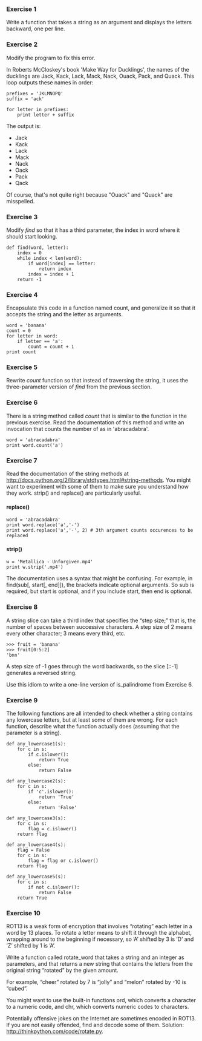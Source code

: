 ### Exercise 1
Write a function that takes a string as an argument and displays the letters
backward, one per line.

### Exercise 2
Modify the program to fix this error.

In Roberts McCloskey's book 'Make Way for Ducklings', the names of the ducklings
are Jack, Kack, Lack, Mack, Nack, Ouack, Pack, and Quack. This loop outputs
these names in order:

```
prefixes = 'JKLMNOPQ'
suffix = 'ack'

for letter in prefixes:
    print letter + suffix
```

The output is:

- Jack
- Kack
- Lack
- Mack
- Nack
- Oack
- Pack
- Qack

Of course, that's not quite right because "Ouack" and "Quack" are misspelled.

### Exercise 3
Modify _find_ so that it has a third parameter, the index in word
where it should start looking.

```
def find(word, letter):
    index = 0
    while index < len(word):
        if word[index] == letter:
            return index
        index = index + 1
    return -1
```

### Exercise 4
Encapsulate this code in a function named count, and generalize
it so that it accepts the string and the letter as arguments.

```
word = 'banana'
count = 0
for letter in word:
    if letter == 'a':
        count = count + 1
print count
```

### Exercise 5
Rewrite _count_ function so that instead of traversing the string,
it uses the three-parameter version of _find_ from the previous section.

### Exercise 6
There is a string method called _count_ that is similar to the function
in the previous exercise. Read the documentation of this method and
write an invocation that counts the number of as in 'abracadabra'.

```
word = 'abracadabra'
print word.count('a')
```

### Exercise 7
Read the documentation of the string methods at
http://docs.python.org/2/library/stdtypes.html#string-methods.
You might want to experiment with some of them to make sure you understand
how they work. strip() and replace() are particularly useful.

#### replace()

```
word = 'abracadabra'
print word.replace('a','-')
print word.replace('a','-', 2) # 3th argument counts occurences to be replaced
```

#### strip()

```
w = 'Metallica - Unforgiven.mp4'
print w.strip('.mp4')
```

The documentation uses a syntax that might be confusing.
For example, in find(sub[, start[, end]]), the brackets indicate optional
arguments. So sub is required, but start is optional, and if you include
start, then end is optional.

### Exercise 8
A string slice can take a third index that specifies the “step size;” that is, the number of spaces between successive characters. A step size of 2 means every other character; 3 means every third, etc.

```
>>> fruit = 'banana'
>>> fruit[0:5:2]
'bnn'
```
A step size of -1 goes through the word backwards, so the slice [::-1] generates a reversed string.

Use this idiom to write a one-line version of is_palindrome from Exercise 6.

### Exercise 9
The following functions are all intended to check whether a string contains any lowercase letters, but at least some of them are wrong. For each function, describe what the function actually does (assuming that the parameter is a string).

```
def any_lowercase1(s):
    for c in s:
        if c.islower():
            return True
        else:
            return False

def any_lowercase2(s):
    for c in s:
        if 'c'.islower():
            return 'True'
        else:
            return 'False'

def any_lowercase3(s):
    for c in s:
        flag = c.islower()
    return flag

def any_lowercase4(s):
    flag = False
    for c in s:
        flag = flag or c.islower()
    return flag

def any_lowercase5(s):
    for c in s:
        if not c.islower():
            return False
    return True
```

### Exercise 10  
ROT13 is a weak form of encryption that involves “rotating” each letter in a word by 13 places. To rotate a letter means to shift it through the alphabet, wrapping around to the beginning if necessary, so ’A’ shifted by 3 is ’D’ and ’Z’ shifted by 1 is ’A’.

Write a function called rotate_word that takes a string and an integer as parameters, and that returns a new string that contains the letters from the original string “rotated” by the given amount.

For example, “cheer” rotated by 7 is “jolly” and “melon” rotated by -10 is “cubed”.

You might want to use the built-in functions ord, which converts a character to a numeric code, and chr, which converts numeric codes to characters.

Potentially offensive jokes on the Internet are sometimes encoded in ROT13. If you are not easily offended, find and decode some of them. Solution: http://thinkpython.com/code/rotate.py.
